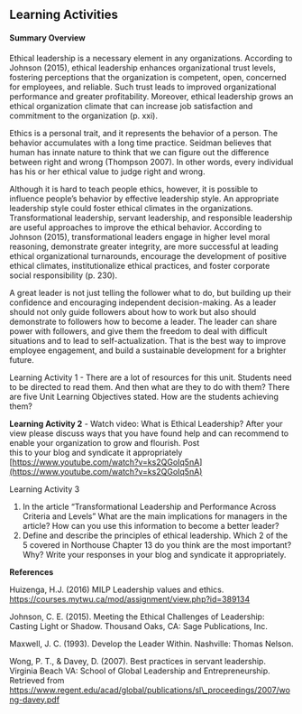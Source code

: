

## **Learning Activities**

#### **Summary Overview**

Ethical leadership is a necessary element in any organizations. According to Johnson \(2015\), ethical leadership enhances organizational trust levels, fostering perceptions that the organization is competent, open, concerned for employees, and reliable. Such trust leads to improved organizational performance and greater profitability. Moreover, ethical leadership grows an ethical organization climate that can increase job satisfaction and commitment to the organization \(p. xxi\).

Ethics is a personal trait, and it represents the behavior of a person. The behavior accumulates with a long time practice. Seidman believes that human has innate nature to think that we can figure out the difference between right and wrong \(Thompson 2007\). In other words, every individual has his or her ethical value to judge right and wrong.

Although it is hard to teach people ethics, however, it is possible to influence people’s behavior by effective leadership style. An appropriate leadership style could foster ethical climates in the organizations. Transformational leadership, servant leadership, and responsible leadership are useful approaches to improve the ethical behavior. According to Johnson \(2015\), transformational leaders engage in higher level moral reasoning, demonstrate greater integrity, are more successful at leading ethical organizational turnarounds, encourage the development of positive ethical climates, institutionalize ethical practices, and foster corporate social responsibility \(p. 230\). 

A great leader is not just telling the follower what to do, but building up their confidence and encouraging independent decision-making. As a leader should not only guide followers about how to work but also should demonstrate to followers how to become a leader. The leader can share power with followers, and give them the freedom to deal with difficult situations and to lead to self-actualization. That is the best way to improve employee engagement, and build a sustainable development for a brighter future.

Learning Activity 1 - There are a lot of resources for this unit. Students need to be directed to read them. And then what are they to do with them? There are five Unit Learning Objectives stated. How are the students achieving them? 


**Learning Activity 2** - Watch video: What is Ethical Leadership? After your view please discuss ways that you have found help and can recommend to enable your organization to grow and flourish. Post      
this to your blog and syndicate it appropriately 
[https://www.youtube.com/watch?v=ks2QGoIq5nA](https://www.youtube.com/watch?v=ks2QGoIq5nA)

Learning Activity 3

1. In the article “Transformational Leadership and Performance Across Criteria and Levels” What are the main implications for managers in the article? How can you use this information to become a better leader?
2. Define and describe the principles of ethical leadership. Which 2 of the 5 covered in Northouse Chapter 13 do you think are the most important? Why?
Write your responses in your blog and syndicate it appropriately. 

**References**

Huizenga, H.J. \(2016\) MILP Leadership values and ethics. https://courses.mytwu.ca/mod/assignment/view.php?id=389134

Johnson, C. E. \(2015\). Meeting the Ethical Challenges of Leadership: Casting Light or Shadow. Thousand Oaks, CA: Sage Publications, Inc.

Maxwell, J. C. \(1993\). Develop the Leader Within. Nashville: Thomas Nelson.

Wong, P. T., & Davey, D. \(2007\). Best practices in servant leadership. Virginia Beach VA: School of Global Leadership and Entrepreneurship. Retrieved from https://www.regent.edu/acad/global/publications/sl\_proceedings/2007/wong-davey.pdf

